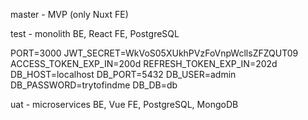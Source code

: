 master - MVP (only Nuxt FE)


test - monolith BE, React FE, PostgreSQL

PORT=3000
JWT_SECRET=WkVoS05XUkhPVzFoVnpWcllsZFZQUT09
ACCESS_TOKEN_EXP_IN=200d
REFRESH_TOKEN_EXP_IN=202d
DB_HOST=localhost
DB_PORT=5432
DB_USER=admin
DB_PASSWORD=trytofindme
DB_DB=db


uat - microservices BE, Vue FE, PostgreSQL, MongoDB
